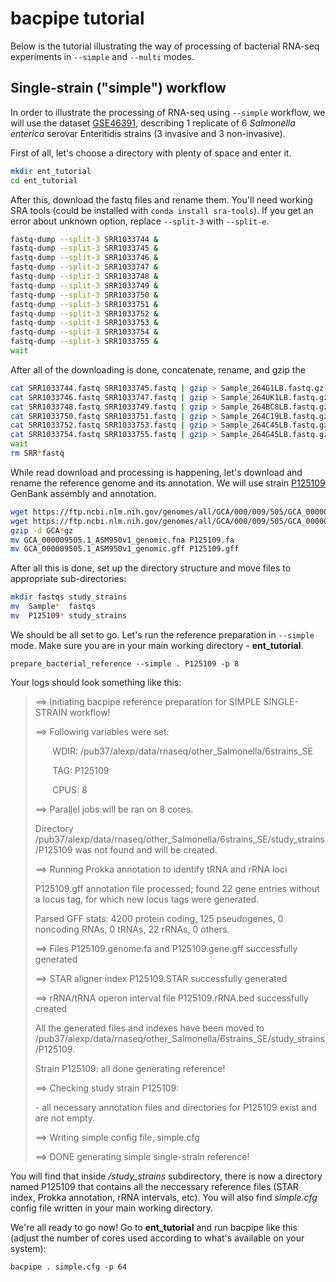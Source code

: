 # bacpipe tutorial

Below is the tutorial illustrating the way of processing of bacterial RNA-seq experiments in `--simple` and `--multi` modes.

## Single-strain ("simple") workflow 

In order to illustrate the processing of RNA-seq using `--simple` workflow, we will use the dataset [GSE46391](https://www.ncbi.nlm.nih.gov/geo/query/acc.cgi?acc=GSE46391), describing 1 replicate of 6 *Salmonella enterica* serovar Enteritidis strains (3 invasive and 3 non-invasive). 

First of all, let's choose a directory with plenty of space and enter it. 

```bash 
mkdir ent_tutorial
cd ent_tutorial
```

After this, download the fastq files and rename them. You'll need working SRA tools (could be installed with `conda install sra-tools`). If you get an error about unknown option, replace `--split-3` with `--split-e`. 

```bash 
fastq-dump --split-3 SRR1033744 & 
fastq-dump --split-3 SRR1033745 & 
fastq-dump --split-3 SRR1033746 & 
fastq-dump --split-3 SRR1033747 & 
fastq-dump --split-3 SRR1033748 & 
fastq-dump --split-3 SRR1033749 & 
fastq-dump --split-3 SRR1033750 & 
fastq-dump --split-3 SRR1033751 & 
fastq-dump --split-3 SRR1033752 & 
fastq-dump --split-3 SRR1033753 & 
fastq-dump --split-3 SRR1033754 & 
fastq-dump --split-3 SRR1033755 &
wait 
```
After all of the downloading is done, concatenate, rename, and gzip the 
```bash
cat SRR1033744.fastq SRR1033745.fastq | gzip > Sample_264G1LB.fastq.gz  &  
cat SRR1033746.fastq SRR1033747.fastq | gzip > Sample_264UK1LB.fastq.gz &  
cat SRR1033748.fastq SRR1033749.fastq | gzip > Sample_264BC8LB.fastq.gz &  
cat SRR1033750.fastq SRR1033751.fastq | gzip > Sample_264C19LB.fastq.gz &  
cat SRR1033752.fastq SRR1033753.fastq | gzip > Sample_264C45LB.fastq.gz &  
cat SRR1033754.fastq SRR1033755.fastq | gzip > Sample_264G45LB.fastq.gz &  
wait
rm SRR*fastq
```

While read download and processing is happening, let's download and rename the reference genome and its annotation. We will use strain [P125109](https://www.ncbi.nlm.nih.gov/assembly/GCA_000009505.1) GenBank assembly and annotation. 

```bash
wget https://ftp.ncbi.nlm.nih.gov/genomes/all/GCA/000/009/505/GCA_000009505.1_ASM950v1/GCA_000009505.1_ASM950v1_genomic.fna.gz
wget https://ftp.ncbi.nlm.nih.gov/genomes/all/GCA/000/009/505/GCA_000009505.1_ASM950v1/GCA_000009505.1_ASM950v1_genomic.gff.gz
gzip -d GCA*gz
mv GCA_000009505.1_ASM950v1_genomic.fna P125109.fa
mv GCA_000009505.1_ASM950v1_genomic.gff P125109.gff
```

After all this is done, set up the directory structure and move files to appropriate sub-directories:
```bash 
mkdir fastqs study_strains
mv  Sample*  fastqs 
mv  P125109* study_strains
```

We should be all set to go. Let's run the reference preparation in `--simple` mode. Make sure you are in your main working directory - **ent_tutorial**. 

`prepare_bacterial_reference --simple . P125109 -p 8`

Your logs should look something like this: 

> ==> Initiating bacpipe reference preparation for SIMPLE SINGLE-STRAIN workflow!
>
> ==> Following variables were set:
> 
>        WDIR: /pub37/alexp/data/rnaseq/other_Salmonella/6strains_SE
>
>        TAG: P125109
>
>        CPUS: 8
> 
> ==> Parallel jobs will be ran on 8 cores.
>
> Directory /pub37/alexp/data/rnaseq/other_Salmonella/6strains_SE/study_strains/P125109 was not found and will be created.
> 
> ==> Running Prokka annotation to identify tRNA and rRNA loci
> 
> P125109.gff annotation file processed; found 22 gene entries without a locus tag, for which new locus tags were generated.
> 
> Parsed GFF stats: 4200 protein coding, 125 pseudogenes, 0 noncoding RNAs, 0 tRNAs, 22 rRNAs, 0 others.
> 
> ==> Files P125109.genome.fa and P125109.gene.gff successfully generated
> 
> ==> STAR aligner index P125109.STAR successfully generated
> 
> ==> rRNA/tRNA operon interval file P125109.rRNA.bed successfully created
> 
> All the generated files and indexes have been moved to /pub37/alexp/data/rnaseq/other_Salmonella/6strains_SE/study_strains/P125109.
> 
> Strain P125109: all done generating reference!
> 
> ==> Checking study strain P125109:
> 
> \- all necessary annotation files and directories for P125109 exist and are not empty.
> 
> ==> Writing simple config file, simple.cfg
> 
> ==> DONE generating simple single-strain reference!

You will find that inside */study_strains* subdirectory, there is now a directory named P125109 that contains all the neccessary reference files (STAR index, Prokka annotation, rRNA intervals, etc). You will also find *simple.cfg* config file written in your main working directory. 

We're all ready to go now! Go to **ent_tutorial** and run bacpipe like this (adjust the number of cores used according to what's available on your system): 

`bacpipe . simple.cfg -p 64`




